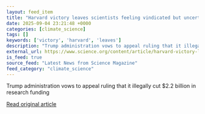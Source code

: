 ```yaml
---
layout: feed_item
title: "Harvard victory leaves scientists feeling vindicated but uncertain"
date: 2025-09-04 23:21:48 +0000
categories: [climate_science]
tags: []
keywords: ['victory', 'harvard', 'leaves']
description: "Trump administration vows to appeal ruling that it illegally cut $2"
external_url: https://www.science.org/content/article/harvard-victory-leaves-scientists-feeling-vindicated-uncertain
is_feed: true
source_feed: "Latest News from Science Magazine"
feed_category: "climate_science"
---
```


Trump administration vows to appeal ruling that it illegally cut $2.2 billion in research funding

[Read original article](https://www.science.org/content/article/harvard-victory-leaves-scientists-feeling-vindicated-uncertain)

